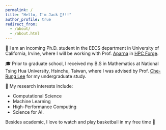 ```yaml
---
permalink: /
title: "Hello, I'm Jack 👋!!!"
author_profile: true
redirect_from: 
  - /about/
  - /about.html
---
```


📖 I am an incoming Ph.D. student in the EECS department in University of California, Irvine, where I will be working with Prof. [Aparna](https://hpcforge.eng.uci.edu/) in [HPC Forge](https://hpcforge.eng.uci.edu/).

🎓 Prior to graduate school, I received my B.S in Mathematics at National Tsing Hua University, Hsinchu, Taiwan, where I was advised by Prof. [Che-Rung Lee](https://www.cs.nthu.edu.tw/~cherung/) for my undergraduate study.

🔬 My research interests include: 
- Computational Science
- Machine Learning
- High-Performance Computing
- Science for AI.

Besides academic, I love to watch and play basketball in my free time 🏀

